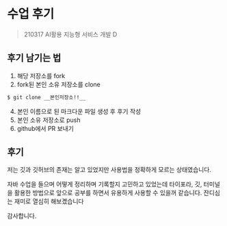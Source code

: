 # 수업 후기
> 210317 AI활용 지능형 서비스 개발 D


## 후기 남기는 법

1. 해당 저장소를 fork
2. fork된 본인 소유 저장소를 clone

  ```bash
  $ git clone __본인저장소!!__
  ```

4. 본인 이름으로 된 마크다운 파일 생성 후 후기 작성
5. 본인 소유 저장소로 push
6. github에서 PR 보내기



## 후기

저는 깃과 깃허브의 존재는 알고 있었지만 사용법을 정확하게 모르는 상태였습니다.

자바 수업을 들으며 어떻게 정리하며 기록할지 고민하고 있었는데 타이포라, 깃, 터미널을 활용한 방법으로 앞으로 공부를 하면서 유용하게 사용할 수 있을꺼 같습니다. 잔디심는 재미로 열심히 해보곘습니다 

감사합니다. 